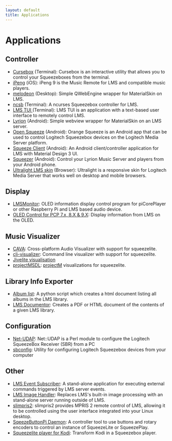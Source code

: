 ```yaml
---
layout: default
title: Applications
---
```



# Applications

## Controller
- [Cursebox](https://gitlab.com/gorgonzola/cursebox/blob/master/README.md) (Terminal): Cursebox is an interactive utility that allows you to control your Squeezeboxes from the terminal.
- [iPeng](https://penguinlovesmusic.de/ipeng-8/) (iOS): iPeng 9 is the Music Remote for LMS and compatible music players.
- [melodeon](https://github.com/CDrummond/melodeon) (Desktop): Simple QWebEngine wrapper for MaterialSkin on LMS.
- [ncsb](https://github.com/atisharma/ncsb) (Terminal): A ncurses Squeezebox controller for LMS.
- [LMS TUI ](https://www.nexus0.net/pub/sw/lmstui/) (Terminal): LMS TUI is an application with a text-based user interface to remotely control LMS.
- [Lyrion](https://f-droid.org/packages/com.craigd.lmsmaterial.app/) (Android): Simple webview wrapper for MaterialSkin on an LMS server.
- [Open Squeeze](https://github.com/orangebikelabs/opensqueeze) (Android):  Orange Squeeze is an Android app that can be used to control Logitech Squeezebox devices on the Logitech Media Server platform.
- [Squeeze Client](https://f-droid.org/en/packages/de.maniac103.squeezeclient/) (Android): An Android client/controller application for LMS with Material Design 3 UI.
- [Squeezer](https://github.com/kaaholst/android-squeezer) (Android): Control your Lyrion Music Server and players from your Android phone.
- [Ultralight LMS skin](https://github.com/millerdev/lms-ultralight) (Browser): Ultralight is a responsive skin for Logitech Media Server that works well on desktop and mobile browsers. 

## Display
- [LMSMonitor](https://github.com/shunte88/LMSMonitor): OLED information display control program for piCorePlayer or other Raspberry Pi and LMS based audio device.
- [OLED Control for PCP 7.x, 8.X & 9.X](https://github.com/peteS-UK/EvoSabre-DAC-PCP): Display information from LMS on the OLED.

## Music Visualizer
- [CAVA](https://github.com/karlstav/cava): Cross-platform Audio Visualizer with support for squeezelite.
- [cli-visualizer](https://github.com/dpayne/cli-visualizer/): Command line visualizer with support for squeezelite.
- [Jivelite visualisation](https://github.com/blaisedias/tcz-jivelite/blob/visu-4/README.visu-4.md)
- [projectMSDL](https://www.nexus0.net/pub/sw/slvis-projectm/): [projectM](https://github.com/projectM-visualizer/projectm) visualizations for squeezelite.

## Library Info Exporter
- [Album list](https://www.nexus0.net/pub/sw/lmsvarscripts/): A python script which creates a html document listing all albums in the LMS library.
- [LMS Documentor](https://github.com/pkfox/LMSDocumenterZip): Creates a PDF or HTML document of the contents of a given LMS library.

## Configuration
- [Net-UDAP](https://github.com/robinbowes/net-udap): Net::UDAP is a Perl module to configure the Logitech SqueezeBox Receiver (SBR) from a PC
- [sbconfig](https://jcrummy.github.io/gosqueeze/): Utility for configuring Logitech Squeezebox devices from your computer

## Other
- [LMS Event Subscriber](https://www.nexus0.net/pub/sw/lmseventsub/): A stand-alone application for executing external commands triggered by LMS server events.
- [LMS Image Handler](https://www.nexus0.net/pub/sw/lmsimghandler/): Replaces LMS's built-in image processing with an stand-alone server running outside of LMS.
- [slimpris2](https://github.com/mavit/slimpris2): slimpris2 provides MPRIS 2 remote control of LMS, allowing it to be controlled using the user interface integrated into your Linux desktop.
- [SqeezeButtonPi Daemon](https://github.com/coolio107/SqueezeButtonPi-Daemon): A controller tool to use buttons and rotary encoders to control an instance of SqueezeLite or SqueezePlay.
- [Squeezelite player for Kodi](https://github.com/kodi-community-addons/plugin.audio.squeezebox): Transform Kodi in a Squeezebox player.
